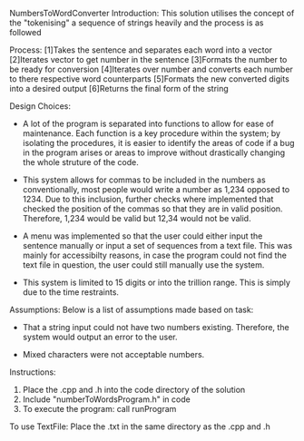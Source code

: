NumbersToWordConverter
Introduction:
This solution utilises the concept of the "tokenising" a sequence of strings heavily and the 
process is as followed

Process:
[1]Takes the sentence and separates each word into a vector
[2]Iterates vector to get number in the sentence
[3]Formats the number to be ready for conversion
[4]Iterates over number and converts each number to there respective word counterparts
[5]Formats the new converted digits into a desired output
[6]Returns the final form of the string

Design Choices:
- A lot of the program is separated into functions to allow for ease of maintenance. Each function is 
  a key procedure within the system; by isolating the procedures, it is easier to identify the areas of
  code if a bug in the program arises or areas to improve without drastically changing the whole struture
  of the code.

- This system allows for commas to be included in the numbers as conventionally, most people would write a
  number as 1,234 opposed to 1234. Due to this inclusion, further checks where implemented that checked the
  position of the commas so that they are in valid position. Therefore, 1,234 would be valid but 12,34 would
  not be valid.

- A menu was implemented so that the user could either input the sentence manually or input a set of sequences from
  a text file. This was mainly for accessibilty reasons, in case the program could not find the text file in question, the user 
  could still manually use the system.

- This system is limited to 15 digits or into the trillion range. This is simply due to the time restraints.

Assumptions:
Below is a list of assumptions made based on task:

- That a string input could not have two numbers existing. Therefore, the system would output an error to the user.

- Mixed characters were not acceptable numbers.

Instructions:
1) Place the .cpp and .h into the code directory of the solution
2) Include "numberToWordsProgram.h" in code
3) To execute the program: call runProgram

To use TextFile:
Place the .txt in the same directory as the .cpp and .h
